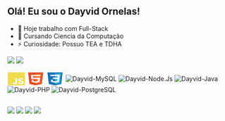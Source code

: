 ## Olá! Eu sou o Dayvid Ornelas!

- 🔭 Hoje trabalho com Full-Stack
- 🌱 Cursando Ciencia da Computação
- ⚡ Curiosidade: Possuo TEA e TDHA

<div>
  <img height="180em" src="https://github-readme-stats.vercel.app/api?username=Dayvid-Ornelas&show_icons=true&theme=dark&include_all_commits=true&count_private=true"/>
  <img height="180em" src="https://github-readme-stats.vercel.app/api/top-langs/?username=Dayvid-Ornelas&layout=compact&langs_count=16&theme=dark"/>
</div>

<div style="display: inline_block"><br>
  <img align="center" alt="Dayvid-Js" height="30" width="40" src="https://raw.githubusercontent.com/devicons/devicon/master/icons/javascript/javascript-plain.svg">
  <img align="center" alt="Dayvid-HTML" height="30" width="40" src="https://raw.githubusercontent.com/devicons/devicon/master/icons/html5/html5-original.svg">
  <img align="center" alt="Dayvid-CSS" height="30" width="40" src="https://raw.githubusercontent.com/devicons/devicon/master/icons/css3/css3-original.svg">
  <img align="center" alt="Dayvid-MySQL" height="30" width="40" src="https://github.com/railwayapp/devicons/blob/main/static/i/mysql.svg">
  <img align="center" alt="Dayvid-Node.Js" height="30" width="40" src="https://github.com/railwayapp/devicons/blob/main/static/i/nodejs.svg">
  <img align="center" alt="Dayvid-Java" height="30" width="40" src="https://github.com/railwayapp/devicons/blob/main/static/i/java.svg">
  <img align="center" alt="Dayvid-PHP" height="30" width="40" src="https://github.com/railwayapp/devicons/blob/main/static/i/php.svg">
  <img align="center" alt="Dayvid-PostgreSQL" height="30" width="40" src="https://github.com/railwayapp/devicons/blob/main/static/i/postgresql.svg">
</div>
  
  ##
 
<div> 
  <a href="https://www.instagram.com/christiandayvid?igsh=MWhpczFxbXAwbG8ydw==" target="_blank"><img src="https://img.shields.io/badge/-Instagram-%23E4405F?style=for-the-badge&logo=instagram&logoColor=white" target="_blank"></a>
  <a href="https://discord.com/users/761781855791874070" target="_blank"><img src="https://img.shields.io/badge/Discord-7289DA?style=for-the-badge&logo=discord&logoColor=white" target="_blank"></a> 
  <a href = "mailto:dayvidcristhian19@gmail.com"><img src="https://img.shields.io/badge/-Gmail-%23333?style=for-the-badge&logo=gmail&logoColor=white" target="_blank"></a>
  <a href="https://www.linkedin.com/in/dayvid-ornelas-459b61249" target="_blank"><img src="https://img.shields.io/badge/-LinkedIn-%230077B5?style=for-the-badge&logo=linkedin&logoColor=white" target="_blank"></a> 
  
</div>
